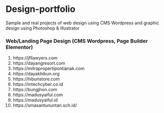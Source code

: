 # Design-portfolio
Sample and real projects of web design using CMS Wordpress and graphic design using Photoshop &amp; Illustrator

<h3> Web/Landing Page Design (CMS Wordpress, Page Builder Elementor) </h3>
<ol>
  <li>https://jfllawyers.com</li>
  <li>https://dayangresort.com</li>
  <li>https://mitrapropertipontianak.com</li>
  <li>https://dayakhibun.org</li>
  <li>https://hibunstore.com</li>
  <li>https://intechcyber.co.id</li>
  <li>https://bungjhon.com</li>
  <li>https://madusyaiful.com</li>
  <li>https://madusyaiful.id</li>
  <li>https://smasantununtan.sch.id/</li>
</ol>
